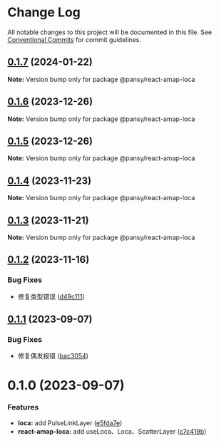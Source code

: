 # Change Log

All notable changes to this project will be documented in this file.
See [Conventional Commits](https://conventionalcommits.org) for commit guidelines.

## [0.1.7](https://github.com/pansyjs/react-amap/compare/@pansy/react-amap-loca@0.1.6...@pansy/react-amap-loca@0.1.7) (2024-01-22)

**Note:** Version bump only for package @pansy/react-amap-loca





## [0.1.6](https://github.com/pansyjs/react-amap/compare/@pansy/react-amap-loca@0.1.5...@pansy/react-amap-loca@0.1.6) (2023-12-26)

**Note:** Version bump only for package @pansy/react-amap-loca





## [0.1.5](https://github.com/pansyjs/react-amap/compare/@pansy/react-amap-loca@0.1.4...@pansy/react-amap-loca@0.1.5) (2023-12-26)

**Note:** Version bump only for package @pansy/react-amap-loca





## [0.1.4](https://github.com/pansyjs/react-amap/compare/@pansy/react-amap-loca@0.1.3...@pansy/react-amap-loca@0.1.4) (2023-11-23)

**Note:** Version bump only for package @pansy/react-amap-loca





## [0.1.3](https://github.com/pansyjs/react-amap/compare/@pansy/react-amap-loca@0.1.2...@pansy/react-amap-loca@0.1.3) (2023-11-21)

**Note:** Version bump only for package @pansy/react-amap-loca





## [0.1.2](https://github.com/pansyjs/react-amap/compare/@pansy/react-amap-loca@0.1.1...@pansy/react-amap-loca@0.1.2) (2023-11-16)


### Bug Fixes

* 修复类型错误 ([d49c111](https://github.com/pansyjs/react-amap/commit/d49c111f2fc4de76a696e24bbacb0c515b3477e4))





## [0.1.1](https://github.com/pansyjs/react-amap/compare/@pansy/react-amap-loca@0.1.0...@pansy/react-amap-loca@0.1.1) (2023-09-07)


### Bug Fixes

* 修复偶发报错 ([bac3054](https://github.com/pansyjs/react-amap/commit/bac305401adaa9a575341fa480305d66069dbc6a))





# 0.1.0 (2023-09-07)


### Features

* **loca:** add PulseLinkLayer ([e5fda7e](https://github.com/pansyjs/react-amap/commit/e5fda7ef0b38d2d8a628f09647e9a3d4368fdaf0))
* **react-amap-loca:** add  useLoca、Loca、ScatterLayer ([c7c419b](https://github.com/pansyjs/react-amap/commit/c7c419b23b5c893bfb7ff15ae88a22118acaae4a))
